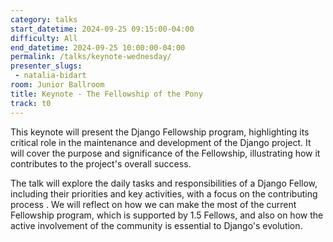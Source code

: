 ```yaml
---
category: talks
start_datetime: 2024-09-25 09:15:00-04:00
difficulty: All
end_datetime: 2024-09-25 10:00:00-04:00
permalink: /talks/keynote-wednesday/
presenter_slugs:
 - natalia-bidart
room: Junior Ballroom
title: Keynote - The Fellowship of the Pony
track: t0
---
```

This keynote will present the Django Fellowship program, highlighting its critical role in the maintenance and development of the Django project. It will cover the purpose and significance of the Fellowship, illustrating how it contributes to the project's overall success.

The talk will explore the daily tasks and responsibilities of a Django Fellow, including their priorities and key activities, with a focus on the contributing process . We will reflect on how we can make the most of the current Fellowship program, which is supported by 1.5 Fellows, and also on how the active involvement of the community is essential to Django's evolution.
